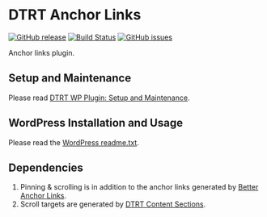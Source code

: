 # DTRT Anchor Links

[![GitHub release](https://img.shields.io/github/release/dotherightthing/wpdtrt-anchorlinks.svg)](https://github.com/dotherightthing/wpdtrt-anchorlinks/releases) [![Build Status](https://travis-ci.org/dotherightthing/wpdtrt-anchorlinks.svg?branch=master)](https://travis-ci.org/dotherightthing/wpdtrt-anchorlinks) [![GitHub issues](https://img.shields.io/github/issues/dotherightthing/wpdtrt-anchorlinks.svg)](https://github.com/dotherightthing/wpdtrt-anchorlinks/issues)

Anchor links plugin.

## Setup and Maintenance

Please read [DTRT WP Plugin: Setup and Maintenance](https://github.com/dotherightthing/wpdtrt-plugin-boilerplate#setup-and-maintenance).

## WordPress Installation and Usage

Please read the [WordPress readme.txt](readme.txt).

## Dependencies

1. Pinning & scrolling is in addition to the anchor links generated by [Better Anchor Links](https://wordpress.org/plugins/better-anchor-links/).
1. Scroll targets are generated by [DTRT Content Sections](https://github.com/dotherightthing/wpdtrt-contentsections).
